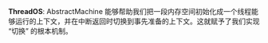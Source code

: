 **ThreadOS**: AbstractMachine 能够帮助我们把一段内存空间初始化成一个线程能够运行的上下文，并在中断返回时切换到事先准备的上下文。这就赋予了我们实现 “切换” 的根本机制。